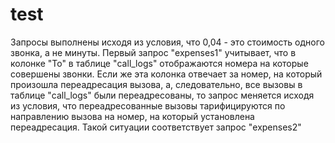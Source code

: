 # test
Запросы выполнены исходя из условия, что 0,04 - это стоимость одного звонка, а не минуты. Первый запрос "expenses1" учитывает, что в колонке "To" в таблице "call_logs" отображаются номера на которые совершены звонки. Если же эта колонка отвечает за номер, на который произошла переадресация вызова, а, следовательно, все вызовы в таблице "call_logs" были переадресованы, то  запрос меняется исходя из условия, что переадресованные вызовы тарифицируются по направлению вызова на номер, на который установлена переадресация. Такой ситуации соответствует запрос "expenses2"
 
